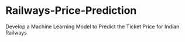# Railways-Price-Prediction
Develop a Machine Learning Model to Predict the Ticket Price for Indian Railways
